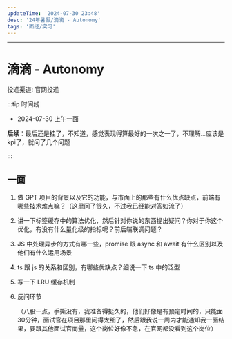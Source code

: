 ```yaml
---
updateTime: '2024-07-30 23:48'
desc: '24年暑假/滴滴 - Autonomy'
tags: '面经/实习'
---
```


---

# 滴滴 - Autonomy

投递渠道: <HText type='info'> 官网投递 </HText>

:::tip 时间线

- 2024-07-30 上午一面

**后续**：最后还是挂了，不知道，感觉表现得算最好的一次之一了，不理解...应该是kpi了，就问了几个问题

:::

## 一面

1. 做 GPT 项目的背景以及它的功能，与市面上的那些有什么优点缺点，前端有哪些技术难点嘛？（这里问了很久，不过我已经能对答如流了）
2. 讲一下标签缓存中的算法优化，然后针对你说的东西提出疑问？你对于你这个优化，有没有什么量化级的指标呢？前后端联调问题？
3. JS 中处理异步的方式有哪一些，promise 跟 async 和 await 有什么区别以及他们有什么运用场景
4. ts 跟 js 的关系和区别，有哪些优缺点？细说一下 ts 中的泛型
5. 写一下 LRU 缓存机制
6. 反问环节

   （八股一点，手撕没有，我准备得挺久的，他们好像是有预定时间的，只能面30分钟，面试官在项目那里问得太细了，然后跟我说一周内才能通知我一面结果，要跟其他面试官商量，这个岗位好像不急，在官网都没看到这个岗位）
